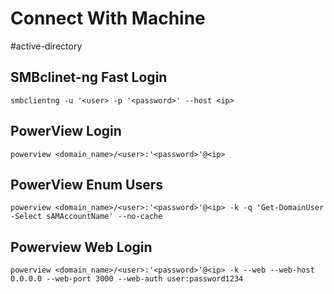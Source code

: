 # Connect With Machine
#active-directory

## SMBclinet-ng Fast Login
```
smbclientng -u '<user> -p '<password>' --host <ip>
```

## PowerView Login
```
powerview <domain_name>/<user>:'<password>'@<ip>
```

## PowerView Enum Users
```
powerview <domain_name>/<user>:'<password>'@<ip> -k -q 'Get-DomainUser -Select sAMAccountName' --no-cache
```

## Powerview Web Login
```
powerview <domain_name>/<user>:'<password>'@<ip> -k --web --web-host 0.0.0.0 --web-port 3000 --web-auth user:password1234
```
